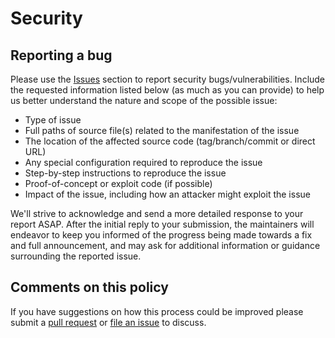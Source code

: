 # Security

## Reporting a bug

Please use the [Issues](https://github.com/rlaiola/.github/issues/new) section to report security bugs/vulnerabilities. Include the requested information listed below (as much as you can provide) to help us better understand the nature and scope of the possible issue:

  * Type of issue
  * Full paths of source file(s) related to the manifestation of the issue
  * The location of the affected source code (tag/branch/commit or direct URL)
  * Any special configuration required to reproduce the issue
  * Step-by-step instructions to reproduce the issue
  * Proof-of-concept or exploit code (if possible)
  * Impact of the issue, including how an attacker might exploit the issue

We'll strive to acknowledge and send a more detailed response to your report 
ASAP. After the initial reply to your submission, the maintainers will endeavor
to keep you informed of the progress being made towards a fix and full
announcement, and may ask for additional information or guidance surrounding the reported issue.

## Comments on this policy

If you have suggestions on how this process could be improved please submit a
[pull request](https://github.com/rlaiola/.github/pulls) or
[file an issue](https://github.com/rlaiola/.github/issues/new) to discuss.
